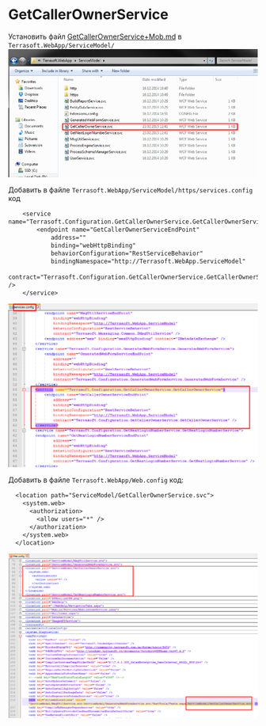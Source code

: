 # GetCallerOwnerService

Установить файл [GetCallerOwnerService+Mob.md](GetCallerOwnerService+Mob.md) в `Terrasoft.WebApp/ServiceModel/`
![GetCallerOwnerService+Mob.md](img/1.png)

Добавить в файле `Terrasoft.WebApp/ServiceModel/https/services.config` код

```
	<service name="Terrasoft.Configuration.GetCallerOwnerService.GetCallerOwnerService">
		<endpoint name="GetCallerOwnerServiceEndPoint"
			address="" 
			binding="webHttpBinding"
			behaviorConfiguration="RestServiceBehavior"
			bindingNamespace="http://Terrasoft.WebApp.ServiceModel"
			contract="Terrasoft.Configuration.GetCallerOwnerService.GetCallerOwnerService" />
	</service>
```

![services.config](img/2.png)

Добавить в файле `Terrasoft.WebApp/Web.config` код:

```
  <location path="ServiceModel/GetCallerOwnerService.svc">
    <system.web>
      <authorization>
        <allow users="*" />
      </authorization>
    </system.web>
  </location>
```

![Web.config](img/3.png)
   

